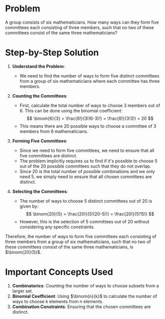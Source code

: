 # Problem
A group consists of six mathematicians. How many ways can they form five committees each consisting of three members, such that no two of these committees consist of the same three mathematicians?

# Step-by-Step Solution

1. **Understand the Problem**:
    - We need to find the number of ways to form five distinct committees from a group of six mathematicians where each committee has three members.

2. **Counting the Committees**:
    - First, calculate the total number of ways to choose 3 members out of 6. This can be done using the binomial coefficient:
    $$
    \binom{6}{3} = \frac{6!}{3!(6-3)!} = \frac{6!}{3!3!} = 20
    $$
    - This means there are 20 possible ways to choose a committee of 3 members from 6 mathematicians.

3. **Forming Five Committees**:
    - Since we need to form five committees, we need to ensure that all five committees are distinct.
    - The problem implicitly requires us to find if it's possible to choose 5 out of the 20 possible committees such that they do not overlap.
    - Since 20 is the total number of possible combinations and we only need 5, we simply need to ensure that all chosen committees are distinct.

4. **Selecting the Committees**:
    - The number of ways to choose 5 distinct committees out of 20 is given by:
    $$
    \binom{20}{5} = \frac{20!}{5!(20-5)!} = \frac{20!}{5!15!}
    $$
    - However, this is the selection of 5 committees out of 20 without considering any specific constraints.

Therefore, the number of ways to form five committees each consisting of three members from a group of six mathematicians, such that no two of these committees consist of the same three mathematicians, is $\binom{20}{5}$.

# Important Concepts Used
1. **Combinatorics**: Counting the number of ways to choose subsets from a larger set.
2. **Binomial Coefficient**: Using $\binom{n}{k}$ to calculate the number of ways to choose $k$ elements from $n$ elements.
3. **Combination Constraints**: Ensuring that the chosen committees are distinct.
